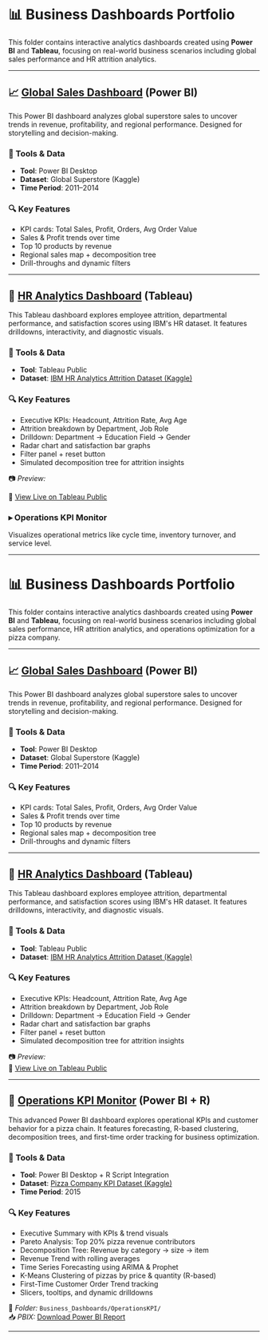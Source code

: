 # 📊 Business Dashboards Portfolio

This folder contains interactive analytics dashboards created using **Power BI** and **Tableau**, focusing on real-world business scenarios including global sales performance and HR attrition analytics.

---

## 📈  [Global Sales Dashboard](https://github.com/Zaurezzh/Zaurez-Analytics-Portfolio/blob/main/Business_Dashboards/Global_Sales_Dashboard/README.md) (Power BI)

This Power BI dashboard analyzes global superstore sales to uncover trends in revenue, profitability, and regional performance. Designed for storytelling and decision-making.

### 🔧 Tools & Data
- **Tool**: Power BI Desktop  
- **Dataset**: Global Superstore (Kaggle)  
- **Time Period**: 2011–2014

### 🔍 Key Features
- KPI cards: Total Sales, Profit, Orders, Avg Order Value
- Sales & Profit trends over time
- Top 10 products by revenue
- Regional sales map + decomposition tree
- Drill-throughs and dynamic filters



---

## 👥 [HR Analytics Dashboard](https://github.com/Zaurezzh/Zaurez-Analytics-Portfolio/blob/main/Business_Dashboards/HR%20Analytics%20Dashboard/readme.md) (Tableau)

This Tableau dashboard explores employee attrition, departmental performance, and satisfaction scores using IBM's HR dataset. It features drilldowns, interactivity, and diagnostic visuals.

### 🔧 Tools & Data
- **Tool**: Tableau Public  
- **Dataset**: [IBM HR Analytics Attrition Dataset (Kaggle)](https://www.kaggle.com/datasets/pavansubhasht/ibm-hr-analytics-attrition-dataset)

### 🔍 Key Features
- Executive KPIs: Headcount, Attrition Rate, Avg Age
- Attrition breakdown by Department, Job Role
- Drilldown: Department → Education Field → Gender
- Radar chart and satisfaction bar graphs
- Filter panel + reset button
- Simulated decomposition tree for attrition insights

📷 *Preview:*  

🔗 [View Live on Tableau Public](https://public.tableau.com/app/profile/zaurez.hamid/viz/HRAnalytics_17493496621380/Dashboard1)


### ▸ Operations KPI Monitor  
Visualizes operational metrics like cycle time, inventory turnover, and service level.


---
# 📊 Business Dashboards Portfolio

This folder contains interactive analytics dashboards created using **Power BI** and **Tableau**, focusing on real-world business scenarios including global sales performance, HR attrition analytics, and operations optimization for a pizza company.

---

## 📈  [Global Sales Dashboard](https://github.com/Zaurezzh/Zaurez-Analytics-Portfolio/blob/main/Business_Dashboards/Global_Sales_Dashboard/README.md) (Power BI)

This Power BI dashboard analyzes global superstore sales to uncover trends in revenue, profitability, and regional performance. Designed for storytelling and decision-making.

### 🔧 Tools & Data
- **Tool**: Power BI Desktop  
- **Dataset**: Global Superstore (Kaggle)  
- **Time Period**: 2011–2014

### 🔍 Key Features
- KPI cards: Total Sales, Profit, Orders, Avg Order Value
- Sales & Profit trends over time
- Top 10 products by revenue
- Regional sales map + decomposition tree
- Drill-throughs and dynamic filters

---

## 👥 [HR Analytics Dashboard](https://github.com/Zaurezzh/Zaurez-Analytics-Portfolio/blob/main/Business_Dashboards/HR%20Analytics%20Dashboard/readme.md) (Tableau)

This Tableau dashboard explores employee attrition, departmental performance, and satisfaction scores using IBM's HR dataset. It features drilldowns, interactivity, and diagnostic visuals.

### 🔧 Tools & Data
- **Tool**: Tableau Public  
- **Dataset**: [IBM HR Analytics Attrition Dataset (Kaggle)](https://www.kaggle.com/datasets/pavansubhasht/ibm-hr-analytics-attrition-dataset)

### 🔍 Key Features
- Executive KPIs: Headcount, Attrition Rate, Avg Age
- Attrition breakdown by Department, Job Role
- Drilldown: Department → Education Field → Gender
- Radar chart and satisfaction bar graphs
- Filter panel + reset button
- Simulated decomposition tree for attrition insights

📷 *Preview:*  
🔗 [View Live on Tableau Public](https://public.tableau.com/app/profile/zaurez.hamid/viz/HRAnalytics_17493496621380/Dashboard1)

---

## 🧠 [Operations KPI Monitor](https://github.com/Zaurezzh/Zaurez-Analytics-Portfolio/blob/main/Business_Dashboards/OperationsKPI/README.md) (Power BI + R)

This advanced Power BI dashboard explores operational KPIs and customer behavior for a pizza chain. It features forecasting, R-based clustering, decomposition trees, and first-time order tracking for business optimization.

### 🔧 Tools & Data
- **Tool**: Power BI Desktop + R Script Integration  
- **Dataset**: [Pizza Company KPI Dataset (Kaggle)](https://www.kaggle.com/datasets/alexveezee/dashboard-addressing-the-kpis-of-a-pizza-company)  
- **Time Period**: 2015

### 🔍 Key Features
- Executive Summary with KPIs & trend visuals  
- Pareto Analysis: Top 20% pizza revenue contributors  
- Decomposition Tree: Revenue by category → size → item  
- Revenue Trend with rolling averages  
- Time Series Forecasting using ARIMA & Prophet  
- K-Means Clustering of pizzas by price & quantity (R-based)  
- First-Time Customer Order Trend tracking  
- Slicers, tooltips, and dynamic drilldowns

📂 *Folder:* `Business_Dashboards/OperationsKPI/`  
📥 *PBIX:* [Download Power BI Report](https://github.com/Zaurezzh/Zaurez-Analytics-Portfolio/blob/main/Business_Dashboards/OperationsKPI/Pizza_Operations_KPI_Monitor.pbix)

---


